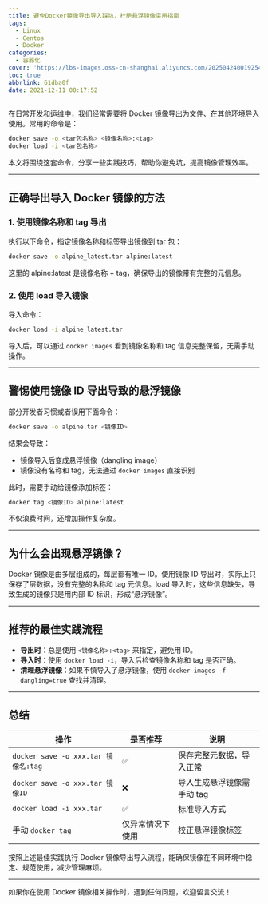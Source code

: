 ```yaml
---
title: 避免Docker镜像导出导入踩坑，杜绝悬浮镜像实用指南
tags:
  - Linux
  - Centos
  - Docker
categories:
  - 容器化
cover: 'https://lbs-images.oss-cn-shanghai.aliyuncs.com/202504240019254.png'
toc: true
abbrlink: 61dba0f
date: 2021-12-11 00:17:52
---
```


在日常开发和运维中，我们经常需要将 Docker 镜像导出为文件、在其他环境导入使用。常用的命令是：

```bash
docker save -o <tar包名称> <镜像名称>:<tag>
docker load -i <tar包名称>
```

本文将围绕这套命令，分享一些实践技巧，帮助你避免坑，提高镜像管理效率。

<!-- more -->

---

## 正确导出导入 Docker 镜像的方法

### 1. 使用镜像名称和 tag 导出

执行以下命令，指定镜像名称和标签导出镜像到 tar 包：

```bash
docker save -o alpine_latest.tar alpine:latest
```

这里的 alpine:latest 是镜像名称 + tag，确保导出的镜像带有完整的元信息。

### 2. 使用 load 导入镜像

导入命令：

```bash
docker load -i alpine_latest.tar
```

导入后，可以通过 `docker images` 看到镜像名称和 tag 信息完整保留，无需手动操作。

---

## 警惕使用镜像 ID 导出导致的悬浮镜像

部分开发者习惯或者误用下面命令：

```bash
docker save -o alpine.tar <镜像ID>
```

结果会导致：

- 镜像导入后变成悬浮镜像（dangling image）
- 镜像没有名称和 tag，无法通过 `docker images` 直接识别

此时，需要手动给镜像添加标签：

```bash
docker tag <镜像ID> alpine:latest
```

不仅浪费时间，还增加操作复杂度。

---

## 为什么会出现悬浮镜像？

Docker 镜像是由多层组成的，每层都有唯一 ID。使用镜像 ID 导出时，实际上只保存了层数据，没有完整的名称和 tag 元信息。load 导入时，这些信息缺失，导致生成的镜像只是用内部 ID 标识，形成“悬浮镜像”。

---

## 推荐的最佳实践流程

- **导出时**：总是使用 `<镜像名称>:<tag>` 来指定，避免用 ID。
- **导入时**：使用 `docker load -i`，导入后检查镜像名称和 tag 是否正确。
- **清理悬浮镜像**：如果不慎导入了悬浮镜像，使用 `docker images -f dangling=true` 查找并清理。

---

## 总结

| 操作            | 是否推荐 | 说明                         |
|-----------------|----------|------------------------------|
| `docker save -o xxx.tar 镜像名:tag` | ✅       | 保存完整元数据，导入正常      |
| `docker save -o xxx.tar 镜像ID`     | ❌       | 导入生成悬浮镜像需手动 tag   |
| `docker load -i xxx.tar`             | ✅       | 标准导入方式                  |
|  手动 `docker tag`                | 仅异常情况下使用 | 校正悬浮镜像标签             |

按照上述最佳实践执行 Docker 镜像导出导入流程，能确保镜像在不同环境中稳定、规范使用，减少管理麻烦。

---

如果你在使用 Docker 镜像相关操作时，遇到任何问题，欢迎留言交流！